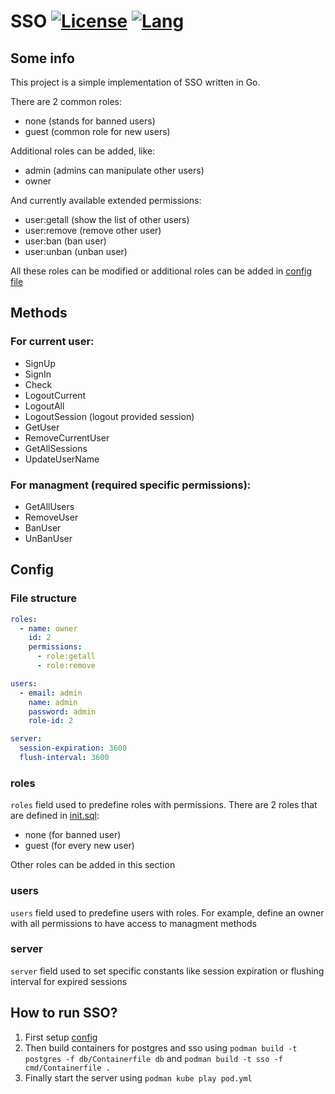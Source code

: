 # SSO [![License](https://img.shields.io/github/license/UserNameShouldBeHere/SSO)](https://opensource.org/license/mit) [![Lang](https://img.shields.io/github/languages/top/UserNameShouldBeHere/SSO)](https://go.dev/)


## Some info

This project is a simple implementation of SSO written in Go.

There are 2 common roles:
- none (stands for banned users)
- guest (common role for new users)

Additional roles can be added, like:
- admin (admins can manipulate other users)
- owner

And currently available extended permissions:
- user:getall (show the list of other users)
- user:remove (remove other user)
- user:ban (ban user)
- user:unban (unban user)

All these roles can be modified or additional roles can be added in [config file](cmd/config.yml)

## Methods

### For current user:

- SignUp
- SignIn
- Check
- LogoutCurrent
- LogoutAll
- LogoutSession (logout provided session)
- GetUser
- RemoveCurrentUser
- GetAllSessions
- UpdateUserName

### For managment (required specific permissions):

- GetAllUsers
- RemoveUser
- BanUser
- UnBanUser

## Config

### File structure

```yml
roles:
  - name: owner
    id: 2
    permissions:
      - role:getall
      - role:remove

users:
  - email: admin
    name: admin
    password: admin
    role-id: 2

server:
  session-expiration: 3600
  flush-interval: 3600

```

### roles

`roles` field used to predefine roles with permissions. There are 2 roles that are defined in [init.sql](db/init.sql):
- none (for banned user)
- guest (for every new user)

Other roles can be added in this section

### users

`users` field used to predefine users with roles. For example, define an owner with all permissions to have access to managment methods

### server

`server` field used to set specific constants like session expiration or flushing interval for expired sessions

## How to run SSO?
1) First setup [config](cmd/config.yml)
2) Then build containers for postgres and sso using `podman build -t postgres -f db/Containerfile db` and `podman build -t sso -f cmd/Containerfile .`
3) Finally start the server using `podman kube play pod.yml`
